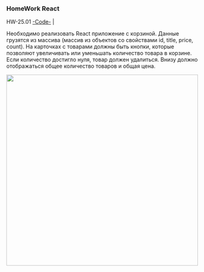 ### HomeWork React

HW-25.01
[-Code-](<https://github.com/St-ton/REACT/tree/master/HomeWork/hw2501/src>) | 
<!-- [-WWW-](<>)<br/> -->

Необходимо реализовать React приложение с корзиной. Данные грузятся из массива (массив из объектов со свойствами id, title, price, count).
На карточках с товарами должны быть кнопки, которые позволяют увеличивать или уменьшать количество товара в корзине. Если количество достигло нуля, товар должен удалиться.
Внизу должно отображаться общее количество товаров и общая цена.

<p align="left"><img src="https://github.com/St-ton/REACT/blob/master/HomeWork/hw201/hw201.jpeg" width="500"></p>

